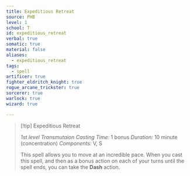 ```yaml
---
title: Expeditious Retreat
source: PHB
level: 1
school: T
id: expeditious_retreat
verbal: true
somatic: true
material: false
aliases:
  - expeditious_retreat
tags:
  - spell
artificer: true
fighter_eldritch_knight: true
rogue_arcane_trickster: true
sorcerer: true
warlock: true
wizard: true

---
```

>[!tip] Expeditious Retreat
>
> *1st level Transmutaion*
> *Casting Time:* 1 bonus
> *Duration:* 10 minute (concentration)
> *Components:* V, S
>
>This spell allows you to move at an incredible pace. When you cast this spell, and then as a bonus action on each of your turns until the spell ends, you can take the **Dash** action.
>

